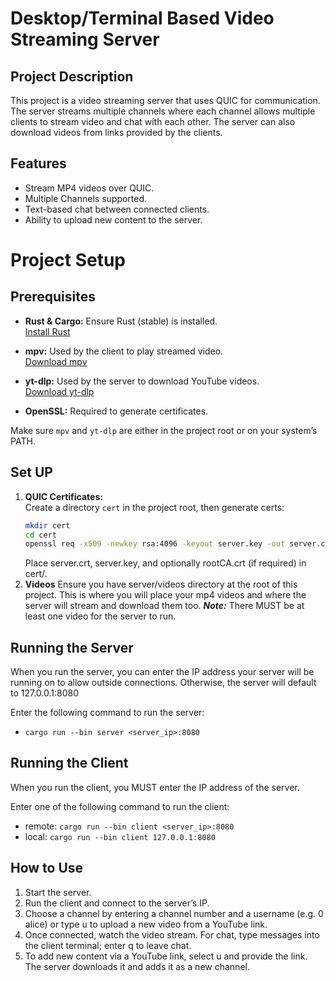 # Desktop/Terminal Based Video Streaming Server
## Project Description
This project is a video streaming server that uses QUIC for communication. 
The server streams multiple channels where each channel allows multiple 
clients to stream video and chat with each other. The server can also
download videos from links provided by the clients.

## Features
- Stream MP4 videos over QUIC.
- Multiple Channels supported.
- Text-based chat between connected clients.
- Ability to upload new content to the server.

# Project Setup 
## Prerequisites
- **Rust & Cargo:** Ensure Rust (stable) is installed.  
  [Install Rust](https://www.rust-lang.org/tools/install)

- **mpv:** Used by the client to play streamed video.  
  [Download mpv](https://github.com/zhongfly/mpv-winbuild/releases)

- **yt-dlp:** Used by the server to download YouTube videos.  
  [Download yt-dlp](https://github.com/yt-dlp/yt-dlp#installation)

- **OpenSSL:** Required to generate certificates.  

Make sure `mpv` and `yt-dlp` are either in the project root or on your system’s PATH.

##  Set UP
1. **QUIC Certificates:**  
   Create a directory `cert` in the project root, then generate certs:
   ```bash
   mkdir cert
   cd cert
   openssl req -x509 -newkey rsa:4096 -keyout server.key -out server.crt -days 365
   ```
   Place server.crt, server.key, and optionally rootCA.crt (if required) in cert/.
2. **Videos**
    Ensure you have server/videos directory at the root of this project. 
   This is where you will place your mp4 videos and where the server will 
   stream and download them too. ***Note:*** There MUST be at least one 
   video for the server to run.


## Running the Server
When you run the server, you can enter the IP address your server will be 
running on to allow outside connections. Otherwise, the server will default 
to 127.0.0.1:8080

Enter the following command to run the server:
- `cargo run --bin server <server_ip>:8080`

## Running the Client
When you run the client, you MUST enter the IP address of the server. 

Enter one of the following command to run the client:
- remote: `cargo run --bin client <server_ip>:8080`
- local: `cargo run --bin client 127.0.0.1:8080`

## How to Use
1. Start the server.
2. Run the client and connect to the server’s IP.
3. Choose a channel by entering a channel number and a username (e.g. 0 alice) 
   or type u to upload a new video from a YouTube link.
4. Once connected, watch the video stream. For chat, type messages into the 
   client terminal; enter q to leave chat.
5. To add new content via a YouTube link, select u and provide the link. The 
   server downloads it and adds it as a new channel.
